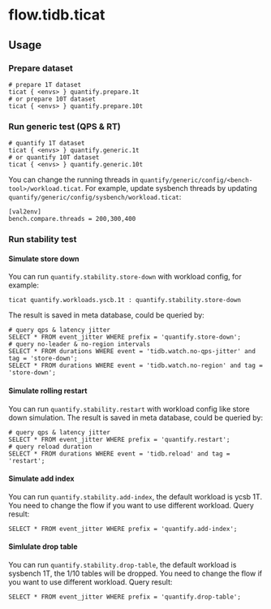 # flow.tidb.ticat


## Usage

### Prepare dataset

```
# prepare 1T dataset
ticat { <envs> } quantify.prepare.1t
# or prepare 10T dataset
ticat { <envs> } quantify.prepare.10t
```

### Run generic test (QPS & RT)

```
# quantify 1T dataset
ticat { <envs> } quantify.generic.1t
# or quantify 10T dataset
ticat { <envs> } quantify.generic.10t
```

You can change the running threads in `quantify/generic/config/<bench-tool>/workload.ticat`. For example, update sysbench threads by updating `quantify/generic/config/sysbench/workload.ticat`: 

```
[val2env]
bench.compare.threads = 200,300,400
```

### Run stability test

#### Simulate store down

You can run `quantify.stability.store-down` with workload config, for example:

```
ticat quantify.workloads.yscb.1t : quantify.stability.store-down
```

The result is saved in meta database, could be queried by:

```
# query qps & latency jitter
SELECT * FROM event_jitter WHERE prefix = 'quantify.store-down';
# query no-leader & no-region intervals
SELECT * FROM durations WHERE event = 'tidb.watch.no-qps-jitter' and tag = 'store-down';
SELECT * FROM durations WHERE event = 'tidb.watch.no-region' and tag = 'store-down';
```

#### Simulate rolling restart

You can run `quantify.stability.restart` with workload config like store down simulation. The result is saved in meta database, could be queried by:

```
# query qps & latency jitter
SELECT * FROM event_jitter WHERE prefix = 'quantify.restart';
# query reload duration
SELECT * FROM durations WHERE event = 'tidb.reload' and tag = 'restart';
```

#### Simulate add index

You can run `quantify.stability.add-index`, the default workload is ycsb 1T. You need to change the flow if you want to use different workload. Query result:

```
SELECT * FROM event_jitter WHERE prefix = 'quantify.add-index';
```

#### Simlulate drop table

You can run `quantify.stability.drop-table`, the default workload is sysbench 1T, the 1/10 tables will be dropped. You need to change the flow if you want to use different workload. Query result:

```
SELECT * FROM event_jitter WHERE prefix = 'quantify.drop-table';
```

